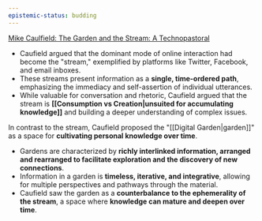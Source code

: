 ```yaml
---
epistemic-status: budding
---
```



[Mike Caulfield: The Garden and the Stream: A Technopastoral](https://hapgood.us/2015/10/17/the-garden-and-the-stream-a-technopastoral/)

- Caufield argued that the dominant mode of online interaction had become the "stream," exemplified by platforms like Twitter, Facebook, and email inboxes.
- These streams present information as a **single, time-ordered path**, emphasizing the immediacy and self-assertion of individual utterances.
- While valuable for conversation and rhetoric, Caufield argued that the stream is **[[Consumption vs Creation|unsuited for accumulating knowledge]]** and building a deeper understanding of complex issues.

In contrast to the stream, Caufield proposed the "[[Digital Garden|garden]]" as a space for **cultivating personal knowledge over time**.

- Gardens are characterized by **richly interlinked information, arranged and rearranged to facilitate exploration and the discovery of new connections**.
- Information in a garden is **timeless, iterative, and integrative**, allowing for multiple perspectives and pathways through the material.
- Caufield saw the garden as a **counterbalance to the ephemerality of the stream**, a space where **knowledge can mature and deepen over time**.